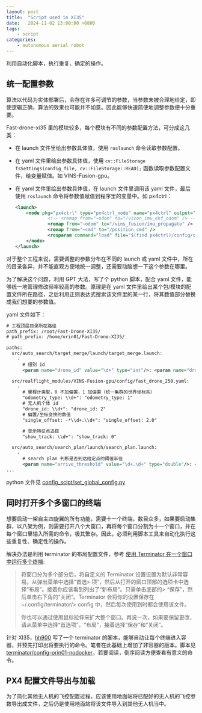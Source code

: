```yaml
---
layout: post
title:  "Script used in XI35"
date:   2024-11-02 13:00:00 +0800
tags: 
    - script
categories:
    - autonomous aerial robot
---
```


利用自动化脚本，执行重复、确定的操作。

## 统一配置参数

算法以代码为实体部署后，会存在许多可调节的参数，当参数未被合理地给定，即使逻辑正确，算法的效果也可能并不如意。因此能够快速简便地调整参数便十分重要。


Fast-drone-xi35 里的模块较多，每个模块有不同的参数配置方法，可分成这几类：

- 在 launch 文件里给出参数具体值，使用 `roslaunch` 命令读取参数配置。

- 在 yaml 文件里给出参数具体值，使用 `cv::FileStorage fsSettings(config_file, cv::FileStorage::READ);` 函数读取参数配置文件，给变量赋值。如 VINS-Fusion-gpu。

- 在 yaml 文件里给出参数具体值，在 launch 文件里调用该 yaml 文件，最后使用 `roslaunch` 命令将参数值赋值到程序里的变量中。如 px4ctrl：
    ``` xml
    <launch>
        <node pkg="px4ctrl" type="px4ctrl_node" name="px4ctrl" output="screen">
                <!-- <remap from="~odom" to="/vicon_imu_ekf_odom" /> -->
                <remap from="~odom" to="/vins_fusion/imu_propagate" />
                <remap from="~cmd" to="/position_cmd" />
                <rosparam command="load" file="$(find px4ctrl)/config/ctrl_param_fpv.yaml" />
        </node>
    </launch>
    ```

对于整个工程来说，需要调整的参数分布在不同的 launch 或 yaml 文件中，所在的目录各异，并不能直观方便地统一调整，还需要动脑想一下这个参数在哪里。

为了解决这个问题，利用 GPT 大法，写了个 python 脚本，配合 yaml 文件，能够统一地管理修改频率较高的参数。原理是在 yaml 文件里给出某个包/模块的配置文件所在路径，之后利用正则表达式搜索该文件里的某一行，将其数值部分替换成我们想要的参数值。

yaml 文件如下：

```xml
# 工程顶层目录所在路径
path_prefix: /root/Fast-Drone-XI35/
# path_prefix: /home/orin01/Fast-Drone-XI35/

paths:
  src/auto_search/target_merge/launch/target_merge.launch:
    - 
      # 组别 id
      <param name="drone_id" value="\d+" type="int"/>: <param name="drone_id" value="2" type="int"/>

  src/realflight_modules/VINS-Fusion-gpu/config/fast_drone_250.yaml:
    -
      # 里程计类型，0 不加偏置，1 加偏置（统一集群的世界坐标系）
      "odometry_type: \\d+": "odometry_type: 1"
      # 无人机个体 id
      "drone_id: \\d+": "drone_id: 2"
      # 偏置/坐标变换的数值
      "single_offset: -*\\d+.\\d+": "single_offset: 2.0"

      # 显示特征点追踪
      "show_track: \\d+": "show_track: 0"

  src/auto_search/search_plan/launch/search_plan.launch:
    - 
      # search plan 判断是否到达给定点的阈值半径
      <param name="arrive_threshold" value="\d+.\d+" type="double"/>: <param name="arrive_threshold" value="0.5" type="double"/>
...
```

python 文件见 [config_scipt/set_global_config.py](https://github.com/Longer95479/Fast-Drone-XI35/blob/board/config_scipt/set_global_config.py)


## 同时打开多个多窗口的终端

想要启动一架自主四旋翼的所有功能，需要十一个终端，数目众多，如果要启动集群，以八架为例，则需要打开八个大窗口，再将每个窗口分割为十一个窗口，并在每个窗口里输入所需的命令，极其繁杂。因此，必须利用脚本工具来自动化执行这些重复性、确定性的操作。

解决办法是利用 terminator 的布局配置文件，参考 [使用 Terminator 在一个窗口中运行多个终端](https://linux.cn/article-11409-1.html):

> 将窗口分为多个部分后，将自定义的 Terminator 设置设置为默认非常容易。从弹出菜单中选择“首选> 项”，然后从打开的窗口顶部的选项卡中选择“布局”。接着你应该看到列出了“新布局”。只需单击底部的> “保存”，然后单击右下角的“关闭”。Terminator 会将你的设置保存在 ~/.config/terminator/> config 中，然后每次使用到时都会使用该文件。
> 
> 你也可以通过使用鼠标拉伸来扩大整个窗口。再说一次，如果要保留更改，请从菜单中选择“首选项”，“布局”，接着选择“保存”和“关闭”。

针对 XI35，[hh900](https://github.com/hh900) 写了一个 terminator 的脚本，能够自动让每个终端进入容器，并预先打印出将要执行的命令。笔者在此基础上增加了非容器的版本。脚本见 [terminator/config-orin01-nodocker](https://github.com/Longer95479/Fast-Drone-XI35/blob/board/terminator/config-orin01-nodocker)，若要阅读，倒序阅读方便查看有意义的命令。


## PX4 配置文件导出与加载

为了简化其他无人机的飞控配置过程，应该使用地面站将已配好的无人机的飞控参数导出成文件，之后仍是使用地面站将该文件导入到其他无人机当中。
